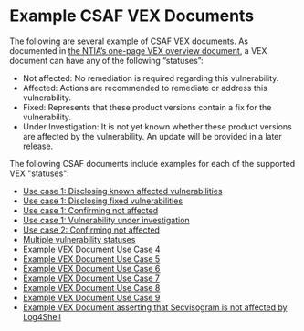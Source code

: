 # Example CSAF VEX Documents

The following are several example of CSAF VEX documents. As documented in [the NTIA’s one-page VEX overview document](https://ntia.gov/files/ntia/publications/vex_one-page_summary.pdf), a VEX document can have any of the following “statuses”:

- Not affected: No remediation is required regarding this vulnerability.
- Affected: Actions are recommended to remediate or address this vulnerability.
- Fixed: Represents that these product versions contain a fix for the vulnerability.
- Under Investigation: It is not yet known whether these product versions are affected by the vulnerability. An update will be provided in a later release.

The following CSAF documents include examples for each of the supported VEX "statuses":

- [Use case 1: Disclosing known affected vulnerabilities](https://github.com/oasis-tcs/csaf/blob/master/csaf_2.0/examples/csaf/csaf_vex/2022-evd-uc-01-a-001.json)
- [Use case 1: Disclosing fixed vulnerabilities](https://github.com/oasis-tcs/csaf/blob/master/csaf_2.0/examples/csaf/csaf_vex/2022-evd-uc-01-f-001.json)
- [Use case 1: Confirming not affected](https://github.com/oasis-tcs/csaf/blob/master/csaf_2.0/examples/csaf/csaf_vex/2022-evd-uc-01-na-001.json)
- [Use case 1: Vulnerability under investigation](https://github.com/oasis-tcs/csaf/blob/master/csaf_2.0/examples/csaf/csaf_vex/2022-evd-uc-01-ui-001.json)
- [Use case 2: Confirming not affected](https://github.com/oasis-tcs/csaf/blob/master/csaf_2.0/examples/csaf/csaf_vex/2022-evd-uc-02-na-001.json)
- [Multiple vulnerability statuses](https://github.com/oasis-tcs/csaf/blob/master/csaf_2.0/examples/csaf/csaf_vex/2022-evd-uc-03-ms-001.json)
- [Example VEX Document Use Case 4](https://github.com/oasis-tcs/csaf/blob/master/csaf_2.0/examples/csaf/csaf_vex/2022-evd-uc-04-001.json)
- [Example VEX Document Use Case 5](https://github.com/oasis-tcs/csaf/blob/master/csaf_2.0/examples/csaf/csaf_vex/2022-evd-uc-05-001.json)
- [Example VEX Document Use Case 6](https://github.com/oasis-tcs/csaf/blob/master/csaf_2.0/examples/csaf/csaf_vex/2022-evd-uc-06-001.json)
- [Example VEX Document Use Case 7](https://github.com/oasis-tcs/csaf/blob/master/csaf_2.0/examples/csaf/csaf_vex/2022-evd-uc-07-001.json)
- [Example VEX Document Use Case 8](https://github.com/oasis-tcs/csaf/blob/master/csaf_2.0/examples/csaf/csaf_vex/2022-evd-uc-08-001.json)
- [Example VEX Document Use Case 9](https://github.com/oasis-tcs/csaf/blob/master/csaf_2.0/examples/csaf/csaf_vex/2022-evd-uc-09-001.json)
- [Example VEX Document asserting that Secvisogram is not affected by Log4Shell](https://github.com/oasis-tcs/csaf/blob/master/csaf_2.0/examples/csaf/csaf_vex/sec-vex-2022-0001.json)

